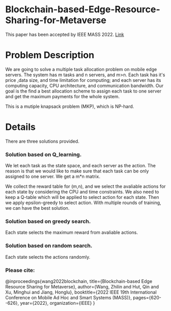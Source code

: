 # Blockchain-based-Edge-Resource-Sharing-for-Metaverse
This paper has been accepted by IEEE MASS 2022. [Link](https://arxiv.org/abs/2208.05120)

# Problem Description
We are going to solve a multiple task allocation problem on mobile edge servers. The system has m tasks and n servers, and m>n. Each task has it's price  ,data size, and time limitation for computing; and each server has its computing capacity, CPU architecture, and communication bandwidth. Our goal is the find a best allocation scheme to assign each task to one server and get the maximum payments for the whole system. 

This is a mutiple knapsack problem (MKP), which is NP-hard. 


# Details
There are three solutions provided. 

### Solution based on Q_learning.
We let each task as the state space, and each server as the action. The reason is that we would like to make sure that each task can be only assigned to one server. We get a m*n matrix.

We collect the reward table for (m,n), and we select the avaliable actions for each state by considering the CPU and time constraints.  We also need to keep a Q-table which will be applied to select action for each state. Then we apply epsilon-greedy to select action. With multiple rounds of training, we can have the best solution.


### Solution based on greedy search.
Each state selects the maximum reward from avaliable actions.



### Solution based on random search.
Each state selects the actions randomly.


### Please cite:

@inproceedings{wang2022blockchain,
  title={Blockchain-based Edge Resource Sharing for Metaverse},
  author={Wang, Zhilin and Hut, Qin and Xu, Minghui and Jiang, Honglu},
  booktitle={2022 IEEE 19th International Conference on Mobile Ad Hoc and Smart Systems (MASS)},
  pages={620--626},
  year={2022},
  organization={IEEE}
}
